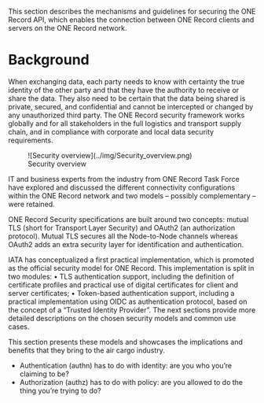 This section describes the mechanisms and guidelines for securing the ONE Record API, 
which enables the connection between ONE Record clients and servers on the ONE Record network.

# Background

When exchanging data, each party needs to know with certainty the true identity of the other party and that they have the authority to receive or share the data. 
They also need to be certain that the data being shared is private, secured, and confidential and cannot be intercepted or changed by any unauthorized third party. 
The ONE Record security framework works globally and for all stakeholders in the full logistics and transport supply chain, 
and in compliance with corporate and local data security requirements.

<figure markdown>
  ![Security overview](../img/Security_overview.png)
  <figcaption>Security overview</figcaption>
</figure>

IT and business experts from the industry from ONE Record Task Force have explored and discussed the different connectivity configurations within the ONE Record network and two models – possibly complementary – were retained. 

ONE Record Security specifications are built around two concepts: mutual TLS (short for Transport Layer Security) and OAuth2 (an authorization protocol). 
Mutual TLS secures all the Node-to-Node channels whereas OAuth2 adds an extra security layer for identification and authentication.

IATA has conceptualized a first practical implementation, which is promoted as the official security model for ONE Record. This implementation is split in two modules:
•	TLS authentication support, including the definition of certificate profiles and practical use of digital certificates for client and server certificates;
•	Token-based authentication support, including a practical implementation using OIDC as authentication protocol, based on the concept of a “Trusted Identity Provider”.
The next sections provide more detailed descriptions on the chosen security models and common use cases.

This section presents these models and showcases the implications and benefits that they bring to the air cargo industry.

- Authentication (authn) has to do with identity: are you who you’re claiming to be?
- Authorization (authz) has to do with policy: are you allowed to do the thing you’re trying to do?
